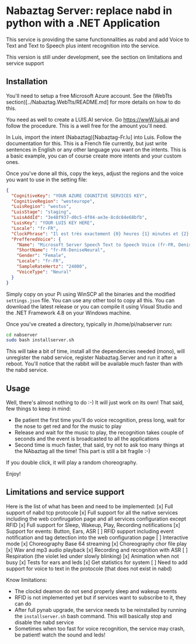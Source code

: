 # Nabaztag Server: replace nabd in python with a .NET Application

This service is providing the same functionnalities as nabd and add Voice to Text and Text to Speech plus intent recognition into the service.

This version is still under development, see the section on limitations and service support

## Installation

You'll need to setup a free Microsoft Azure account. See the (WebTts section)[../Nabaztag.WebTts/README.md] for more details on how to do this.

You need as well to create a LUIS.AI service. Go https://wwW.luis.ai and follow the procedure. This is a well free for the amount you'll need.

In Luis, import the intent (Nabaztag)[Nabaztag-Fr.lu] into Luis. Follow the documentation for this. This is a French file currently, but just write sentences in English or any other language you want on the intents. This is a basic example, you can of course create more intents and your custom ones.

Once you've done all this, copy the keys, adjust the regions and the voice you want to use in the setting file:

```json
{
  "CognitiveKey": "YOUR AZURE COGNITIVE SERVICES KEY",
  "CognitiveRegion": "westeurope",
  "LuisRegion": "westus",
  "LuisStage": "staging",
  "LuisAddId": "3e48f937-d0c5-4f04-ae3e-8cdc84e68bfb",
  "LuisKey": "YOUR LUIS KEY HERE",
  "Locale": "fr-FR",
  "ClockPhrase": "Il est très exactement {0} heures {1} minutes et {2} secondes",
  "PrefferedVoice": {
    "Name": "Microsoft Server Speech Text to Speech Voice (fr-FR, DeniseNeural)",
    "ShortName": "fr-FR-DeniseNeural",
    "Gender": "Female",
    "Locale": "fr-FR",
    "SampleRateHertz": "24000",
    "VoiceType": "Neural"
  }
}
```

Simply copy on your Pi using WinSCP all the binaries and the modified ```settings.json``` file. You can use any other tool to copy all this. You can download the latest release or you can compile it using Visual Studio and the .NET Framework 4.8 on your Windows machine. 

Once you've created a directory, typically in /home/pi/nabserver run:
```bash
cd nabserver
sudo bash installserver.sh
```

This will take a bit of time, install all the dependencies needed (mono), will unregister the nabd service, register Nabaztag.Server and run it after a reboot. You'll notice that the rabbit will be available much faster than with the nabd service.

## Usage

Well, there's almost nothing to do :-) It will just work on its own! That said, few things to keep in mind:

- Be patient the first time you'll do voice recognition, press long, wait for the nose to get red and for the music to play
- Release and wait for the music to play, the recognition takes couple of seconds and the event is broadcasted to all the applications
- Second time is much faster, that said, try not to ask too many things at the NAbaztag all the time! This part is still a bit fragile :-)

If you double click, it will play a random choreography.

Enjoy!

## Limitations and service support

Here is the list of what has been and need to be implemented:
[x] Full support of nabd tcp protocole
[x] Full support for all the native services including the web confirugation page and all services configuration except RFID
[x] Full support for Sleep, Wakeup, Play, Recording notifications
[x] Support for events: Button, Ears, ASR
[ ] RFID support including event notification and tag detection into the web configuration page
[ ] Interactive mode
[x] Choreography Base 64 streaming
[x] Choreography chor file play
[x] Wav and mp3 audio playback
[x] Recording and recognition with ASR
[ ] Respiration (the violet led under slowly blinking)
[x] Animation when not busy
[x] Tests for ears and leds
[x] Get statistics for system
[ ] Need to add support for voice to text in the protocole (that does not exist in nabd) 

Know limitations:
- The clockd deamon do not send properly sleep and wakeup events
- RFID is not implemented yet but if services want to subscribe to it, they can do
- After full pynab upgrade, the service needs to be reinstalled by running the ```installserver.sh``` bash command. This will basically stop and disable the nabd service
- Sometimes when too fast for voice recognition, the service may crash, be patient! watch the sound and leds!